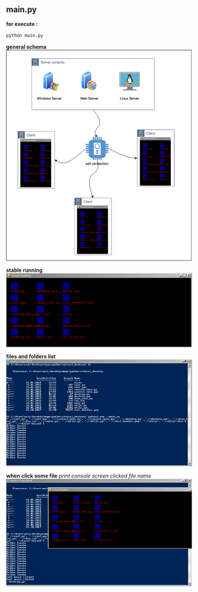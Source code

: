 ## main.py
**for execute :**
```python
python main.py
```

**general schema**
![fig 0.](https://github.com/tlhcelik/virtual_desktop/blob/master/pics/4.png)

**stable running**
![fig 1.](https://github.com/tlhcelik/virtual_desktop/blob/master/pics/1.PNG)

**files and folders list**
![fig 2.](https://github.com/tlhcelik/virtual_desktop/blob/master/pics/2.PNG)

**when click some file**
_print console screen clicked file name_
![fig 3.](https://github.com/tlhcelik/virtual_desktop/blob/master/pics/3.png)
